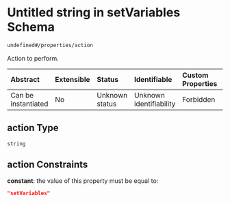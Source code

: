 # Untitled string in setVariables Schema

```txt
undefined#/properties/action
```

Action to perform.

| Abstract            | Extensible | Status         | Identifiable            | Custom Properties | Additional Properties | Access Restrictions | Defined In                                                                           |
| :------------------ | :--------- | :------------- | :---------------------- | :---------------- | :-------------------- | :------------------ | :----------------------------------------------------------------------------------- |
| Can be instantiated | No         | Unknown status | Unknown identifiability | Forbidden         | Allowed               | none                | [setVariables\_v2.schema.json\*](setVariables_v2.schema.json "open original schema") |

## action Type

`string`

## action Constraints

**constant**: the value of this property must be equal to:

```json
"setVariables"
```
